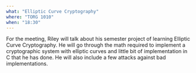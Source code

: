 ```yaml
---
what: "Elliptic Curve Cryptography"
where: "TORG 1010"
when: "18:30"
---
```


For the meeting, Riley will talk about his semester project of learning Elliptic Curve Cryptography.  He will go through the math required to implement a cryptographic system with elliptic curves and little bit of implementation in C that he has done.  He will also include a few attacks against bad implementations.
